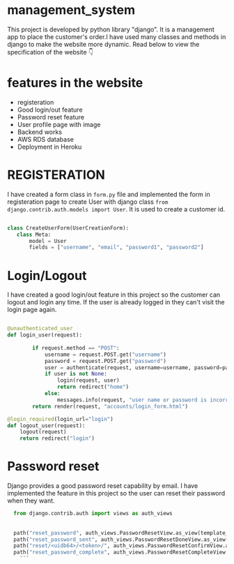 # management_system

This project is developed by python library "django". It is a management app to place the customer's order.I have used many classes and methods in django to make the website more dynamic.
Read below to view the specification of the website 👇

# features in the website

* registeration
* Good login/out feature
* Password reset feature
* User profile page with image
* Backend works
* AWS RDS database
* Deployment in Heroku

# REGISTERATION
   I have created a form class in `form.py` file and implemented the form in registeration page to create User with django class `from django.contrib.auth.models import User`. It is used to create a customer id.
 
 ``` python
 
 class CreateUserForm(UserCreationForm):
    class Meta:
        model = User
        fields = ["username", "email", "password1", "password2"]
```

# Login/Logout
   I have created a good login/out feature in this project so the customer can logout and login any time. If the user is already logged in they can't visit the login page again.

``` python

@unauthenticated_user
def login_user(request):
    
        if request.method == "POST":
            username = request.POST.get("username")
            password = request.POST.get("password")
            user = authenticate(request, username=username, password=password)
            if user is not None:
                login(request, user)
                return redirect("home")
            else:
                messages.info(request, "user name or password is incorrect")
        return render(request, "accounts/login_form.html")

@login_required(login_url="login")
def logout_user(request):
    logout(request)
    return redirect("login")
```

# Password reset
  Django provides a good password reset capability by email. I have implemented the feature in this project so the user can reset their password when they want.
  
  ``` python
    from django.contrib.auth import views as auth_views
    
    
    path("reset_password", auth_views.PasswordResetView.as_view(template_name="accounts/reset_password.html"), name="reset_password"),
    path("reset_password_sent", auth_views.PasswordResetDoneView.as_view(template_name="accounts/reset_password_sent.html"), name="password_reset_done"),
    path("reset/<uidb64>/<token>/", auth_views.PasswordResetConfirmView.as_view(template_name="accounts/reset_password_email.html"), name="password_reset_confirm"),
    path("reset_password_complete", auth_views.PasswordResetCompleteView.as_view(template_name="accounts/password_reset_complete.html"), name="password_reset_complete")
      ```
      
      
      
      
      
      
      
      
      
